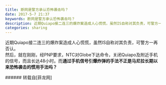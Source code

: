```yaml
---
title: 断网是警方承认恐怖袭击吗？
date: 2017-5-7 21:37
keywords: 断网是警方承认恐怖袭击吗？
description: 近期Quiapo接二连三的爆炸案造成人心慌慌，虽然IS自称对其负责，可警方一再否认。然后，就在刚刚，经PNP要求，NTC对Globe下达命令，关闭Quiapo及附近手机的信号，而且长达48小时。而通过手机信号引爆炸弹的手法不正是马尼拉长期以来恐怖袭击的惯用手法吗？
categories: sharing
---
```

<td class="t_f" id="postmessage_737554">

近期Quiapo接二连三的爆炸案造成人心慌慌，虽然IS自称对其负责，可警方一再否认。<br/>
<img alt="" border="0" onclick="" onmouseover="" smilieid="94" src="static/image/smiley/qiubilong/21.gif"/><br/>
然后，就在刚刚，经PNP要求，NTC对Globe下达命令，关闭Quiapo及附近手机的信号，而且长达48小时。而<strong>通过手机信号引爆炸弹的手法不正是马尼拉长期以来恐怖袭击的惯用手法吗？</strong><br/>
<img alt="" border="0" onclick="" onmouseover="" smilieid="99" src="static/image/smiley/qiubilong/9.gif"/><br/>
</td>
###### 转载自[菲龙网]